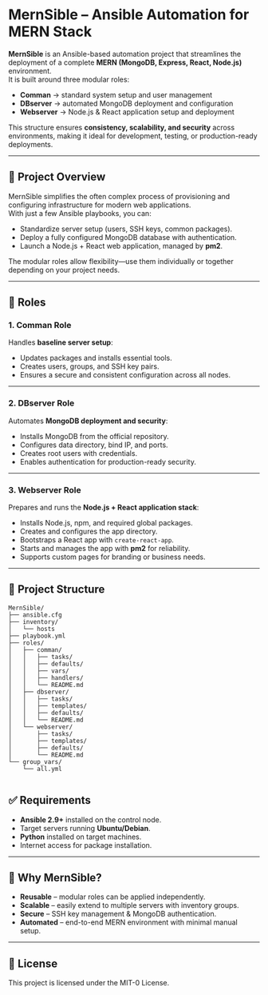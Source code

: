 # MernSible – Ansible Automation for MERN Stack

**MernSible** is an Ansible-based automation project that streamlines the deployment of a complete **MERN (MongoDB, Express, React, Node.js)** environment.  
It is built around three modular roles:  

- **Comman** → standard system setup and user management  
- **DBserver** → automated MongoDB deployment and configuration  
- **Webserver** → Node.js & React application setup and deployment  

This structure ensures **consistency, scalability, and security** across environments, making it ideal for development, testing, or production-ready deployments.  

---

## 📌 Project Overview

MernSible simplifies the often complex process of provisioning and configuring infrastructure for modern web applications.  
With just a few Ansible playbooks, you can:  

- Standardize server setup (users, SSH keys, common packages).  
- Deploy a fully configured MongoDB database with authentication.  
- Launch a Node.js + React web application, managed by **pm2**.  

The modular roles allow flexibility—use them individually or together depending on your project needs.  

---

## 🚀 Roles

### 1. Comman Role
Handles **baseline server setup**:  
- Updates packages and installs essential tools.  
- Creates users, groups, and SSH key pairs.  
- Ensures a secure and consistent configuration across all nodes.  

---

### 2. DBserver Role
Automates **MongoDB deployment and security**:  
- Installs MongoDB from the official repository.  
- Configures data directory, bind IP, and ports.  
- Creates root users with credentials.  
- Enables authentication for production-ready security.  

---

### 3. Webserver Role
Prepares and runs the **Node.js + React application stack**:  
- Installs Node.js, npm, and required global packages.  
- Creates and configures the app directory.  
- Bootstraps a React app with `create-react-app`.  
- Starts and manages the app with **pm2** for reliability.  
- Supports custom pages for branding or business needs.  

---

## 📂 Project Structure

```text
MernSible/
├── ansible.cfg
├── inventory/
│   └── hosts
├── playbook.yml
├── roles/
│   ├── comman/
│   │   ├── tasks/
│   │   ├── defaults/
│   │   ├── vars/
│   │   ├── handlers/
│   │   └── README.md
│   ├── dbserver/
│   │   ├── tasks/
│   │   ├── templates/
│   │   ├── defaults/
│   │   └── README.md
│   └── webserver/
│       ├── tasks/
│       ├── templates/
│       ├── defaults/
│       └── README.md
└── group_vars/
    └── all.yml


```

## ✅ Requirements

- **Ansible 2.9+** installed on the control node.  
- Target servers running **Ubuntu/Debian**.  
- **Python** installed on target machines.  
- Internet access for package installation.  

---

## 🔑 Why MernSible?

- **Reusable** – modular roles can be applied independently.  
- **Scalable** – easily extend to multiple servers with inventory groups.  
- **Secure** – SSH key management & MongoDB authentication.  
- **Automated** – end-to-end MERN environment with minimal manual setup.  

---

## 📜 License

This project is licensed under the MIT-0 License.  

